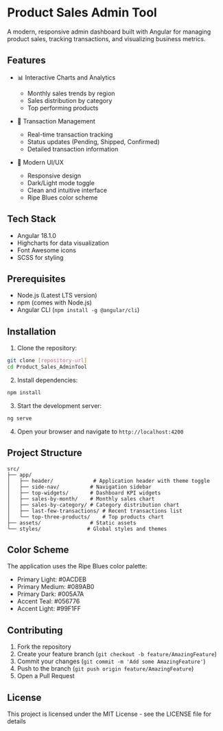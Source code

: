 # Product Sales Admin Tool

A modern, responsive admin dashboard built with Angular for managing product sales, tracking transactions, and visualizing business metrics.

## Features

- 📊 Interactive Charts and Analytics
  - Monthly sales trends by region
  - Sales distribution by category
  - Top performing products

- 💼 Transaction Management
  - Real-time transaction tracking
  - Status updates (Pending, Shipped, Confirmed)
  - Detailed transaction information

- 🎨 Modern UI/UX
  - Responsive design
  - Dark/Light mode toggle
  - Clean and intuitive interface
  - Ripe Blues color scheme

## Tech Stack

- Angular 18.1.0
- Highcharts for data visualization
- Font Awesome icons
- SCSS for styling

## Prerequisites

- Node.js (Latest LTS version)
- npm (comes with Node.js)
- Angular CLI (`npm install -g @angular/cli`)

## Installation

1. Clone the repository:
```bash
git clone [repository-url]
cd Product_Sales_AdminTool
```

2. Install dependencies:
```bash
npm install
```

3. Start the development server:
```bash
ng serve
```

4. Open your browser and navigate to `http://localhost:4200`

## Project Structure

```
src/
├── app/
│   ├── header/             # Application header with theme toggle
│   ├── side-nav/          # Navigation sidebar
│   ├── top-widgets/       # Dashboard KPI widgets
│   ├── sales-by-month/    # Monthly sales chart
│   ├── sales-by-category/ # Category distribution chart
│   ├── last-few-transactions/ # Recent transactions list
│   └── top-three-products/    # Top products chart
├── assets/                # Static assets
└── styles/               # Global styles and themes
```

## Color Scheme

The application uses the Ripe Blues color palette:
- Primary Light: #0ACDEB
- Primary Medium: #089AB0
- Primary Dark: #005A7A
- Accent Teal: #056776
- Accent Light: #99F1FF

## Contributing

1. Fork the repository
2. Create your feature branch (`git checkout -b feature/AmazingFeature`)
3. Commit your changes (`git commit -m 'Add some AmazingFeature'`)
4. Push to the branch (`git push origin feature/AmazingFeature`)
5. Open a Pull Request

## License

This project is licensed under the MIT License - see the LICENSE file for details
